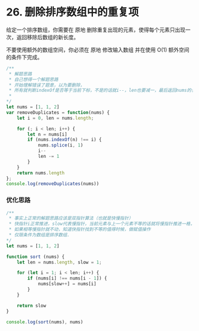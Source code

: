 # 26. 删除排序数组中的重复项

给定一个排序数组，你需要在 原地 删除重复出现的元素，使得每个元素只出现一次，返回移除后数组的新长度。

不要使用额外的数组空间，你必须在 原地 修改输入数组 并在使用 O(1) 额外空间的条件下完成。

``` js
/** 
 * 解题思路
 * 自己想得一个解题思路
 * 开始理解错误了题意，以为要删除，
 * 所有就判断indexOf是否等于当前下标，不是的话就i--，len也要减一，最后返回nums的长度
 *
*/
let nums = [1, 1, 2]
var removeDuplicates = function(nums) {
    let i = 0, len = nums.length;

    for (; i < len; i++) {
        let n = nums[i]
        if (nums.indexOf(n) !== i) {
            nums.splice(i, 1)
            i--
            len -= 1
        }
    }
    return nums.length
};
console.log(removeDuplicates(nums))
```

### 优化思路

``` js
/** 
 * 事实上正常的解题思路应该是双指针算法（也就是快慢指针）
 * 快指针i正常推进，slow代表慢指针，当前元素与上一个元素不等的话就将慢指针推进一格，并且快指针的值赋值为慢指针的下标。
 * 如果相等慢指针就不动，知道快指针找到不等的值得时候，做赋值操作
 * 仅限条件为数组是排序数组.
*/
let nums = [1, 1, 2]

function sort (nums) {
    let len = nums.length, slow = 1;

    for (let i = 1; i < len; i++) {
        if (nums[i] !== nums[i - 1]) {
            nums[slow++] = nums[i]
        }
    }

    return slow
}

console.log(sort(nums), nums)
```